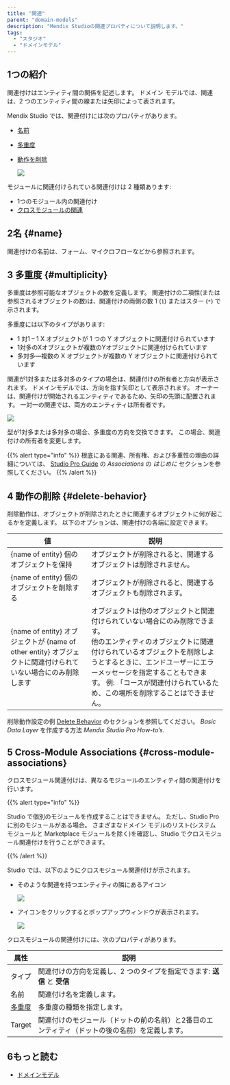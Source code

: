 ```yaml
---
title: "関連"
parent: "domain-models"
description: "Mendix Studioの関連プロパティについて説明します。"
tags:
  - "スタジオ"
  - "ドメインモデル"
---
```


## 1つの紹介

関連付けはエンティティ間の関係を記述します。 ドメイン モデルでは、関連は、2 つのエンティティ間の線または矢印によって表されます。

Mendix Studio では、関連付けには次のプロパティがあります。

* [名前](#name)
* [多重度](#multiplicity)
* [動作を削除](#delete-behavior)

    ![](attachments/domain-models-association-properties/association-properties.png)

モジュールに関連付けられている関連付けは 2 種類あります:

* 1つのモジュール内の関連付け
* [クロスモジュールの関連](#cross-module-associations)

## 2名 {#name}

関連付けの名前は、フォーム、マイクロフローなどから参照されます。

## 3 多重度 {#multiplicity}

多重度は参照可能なオブジェクトの数を定義します。 関連付けの二項性(または参照されるオブジェクトの数)は、関連付けの両側の数 1 (`1`) またはスター (`*`) で示されます。

多重度には以下のタイプがあります:

* 1 対1 – 1 X オブジェクトが 1 つの Y オブジェクトに関連付けられています
* 1対多のXオブジェクトが複数のYオブジェクトに関連付けられています
* 多対多―複数の X オブジェクトが複数の Y オブジェクトに関連付けられています

関連が1対多または多対多のタイプの場合は、関連付けの所有者と方向が表示されます。 ドメインモデルでは、方向を指す矢印として表示されます。 オーナーは、関連付けが開始されるエンティティであるため、矢印の先頭に配置されます。 一対一の関連では、両方のエンティティは所有者です。

![](attachments/domain-models-association-properties/association-domainmodel.png)

型が1対多または多対多の場合、多重度の方向を交換できます。 この場合、関連付けの所有者を変更します。

{{% alert type="info" %}}
根底にある関連、所有権、および多重性の理由の詳細については、 [Studio Pro Guide](/refguide/associations#intro) の *Associations* の *はじめに* セクションを参照してください。
{{% /alert %}}

## 4 動作の削除 {#delete-behavior}

削除動作は、オブジェクトが削除されたときに関連するオブジェクトに何が起こるかを定義します。 以下のオプションは、関連付けの各端に設定できます。

| 値                                                                           | 説明                                                                                                                                                                  |
| --------------------------------------------------------------------------- | ------------------------------------------------------------------------------------------------------------------------------------------------------------------- |
| {name of entity} 個のオブジェクトを保持                                                | オブジェクトが削除されると、関連するオブジェクトは削除されません。                                                                                                                                   |
| {name of entity} 個のオブジェクトを削除する                                              | オブジェクトが削除されると、関連するオブジェクトも削除されます。                                                                                                                                    |
| {name of entity} オブジェクトが {name of other entity} オブジェクトに関連付けられていない場合にのみ削除します | オブジェクトは他のオブジェクトと関連付けられていない場合にのみ削除できます。 <br />他のエンティティのオブジェクトに関連付けられているオブジェクトを削除しようとするときに、エンドユーザーにエラーメッセージを指定することもできます。 例: 「コースが関連付けられているため、この場所を削除することはできません。 |

削除動作設定の例 [Delete Behavior](/howto/data-models/create-a-basic-data-layer#delete-behavior) のセクションを参照してください。 *Basic Data Layer* を作成する方法 *Mendix Studio Pro How-to’s*.


## 5 Cross-Module Associations {#cross-module-associations}

クロスモジュール関連付けは、異なるモジュールのエンティティ間の関連付けを行います。

{{% alert type="info" %}}

Studio で個別のモジュールを作成することはできません。 ただし、Studio Pro に別のモジュールがある場合。 さまざまなドメイン モデルのリスト(システム モジュールと Marketplace モジュールを除く)を確認し、Studio でクロスモジュール関連付けを行うことができます。

{{% /alert %}}

Studio では、以下のようにクロスモジュール関連付けが示されます。

*  そのような関連を持つエンティティの隣にあるアイコン

   ![](attachments/domain-models-association-properties/association-icon.png)

*  アイコンをクリックするとポップアップウィンドウが表示されます。

   ![](attachments/domain-models-association-properties/association-pop-up.png)

クロスモジュールの関連付けには、次のプロパティがあります。

| 属性                   | 説明                                               |
| -------------------- | ------------------------------------------------ |
| タイプ                  | 関連付けの方向を定義し、2 つのタイプを指定できます: **送信** と **受信**      |
| 名前                   | 関連付け名を定義します。                                     |
| [多重度](#multiplicity) | 多重度の種類を指定します。                                    |
| Target               | 関連付けのモジュール（ドットの前の名前）と2番目のエンティティ（ドットの後の名前）を定義します。 |

## 6もっと読む

* [ドメインモデル](domain-models)
